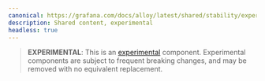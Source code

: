 ```yaml
---
canonical: https://grafana.com/docs/alloy/latest/shared/stability/experimental/
description: Shared content, experimental
headless: true
---
```


> **EXPERIMENTAL**: This is an [experimental][] component. Experimental
> components are subject to frequent breaking changes, and may be removed with
> no equivalent replacement.

[experimental]: ../../../stability/#experimental
